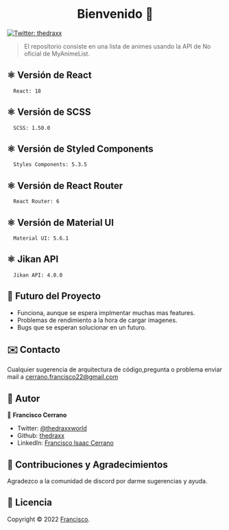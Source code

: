 <h1 align="center">Bienvenido 👋</h1>
<p>
  <a href="https://twitter.com/ThedraxxWorld" target="_blank">
    <img alt="Twitter: thedraxx" src="https://img.shields.io/twitter/follow/ThedraxxWorld.svg?style=social" />
  </a>
</p>

> El repositorio consiste en una lista de animes usando la API de No oficial de MyAnimeList.</br>

## ⚛️ Versión de React

```
  React: 18
```
## ⚛️ Versión de SCSS

```
  SCSS: 1.50.0
```
## ⚛️ Versión de Styled Components

```
  Styles Components: 5.3.5
```
## ⚛️ Versión de React Router

``` 
  React Router: 6
```
## ⚛️ Versión de Material UI

```
  Material UI: 5.6.1
``` 

## ⚛️ Jikan API

```
  Jikan API: 4.0.0
``` 



## 🔮 Futuro del Proyecto

- Funciona, aunque se espera implmentar muchas mas features.
- Problemas de rendimiento a la hora de cargar imagenes.
- Bugs que se esperan solucionar en un futuro.


## ✉️ Contacto

Cualquier sugerencia de arquitectura de código,pregunta o problema enviar mail a cerrano.francisco22@gmail.com

## 🤔 Autor

👤 **Francisco Cerrano**

- Twitter: [@thedraxxworld](https://twitter.com/ThedraxxWorld)
- Github: [thedraxx](https://github.com/thedraxx)
- LinkedIn: [Francisco Isaac Cerrano](https://www.linkedin.com/in/cerranofrancisco/)

## 🤝 Contribuciones y Agradecimientos

Agradezco a la comunidad de discord por darme sugerencias y ayuda.

## 📝 Licencia

Copyright © 2022 [Francisco](https://github.com/thedraxx).<br />
